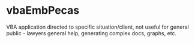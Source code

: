 # vbaEmbPecas
VBA application directed to specific situation/client, not useful for general public - lawyers general help, generating complex docs, graphs, etc.
